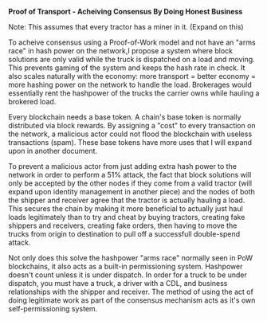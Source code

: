 **Proof of Transport - Acheiving Consensus By Doing Honest Business**

Note: This assumes that every tractor has a miner in it. (Expand on this)

To acheive consensus using a Proof-of-Work model and not have an "arms race" in hash power on the network,I propose a system where block solutions are only valid while the truck is dispatched on a load and moving. This prevents gaming of the system and keeps the hash rate in check. It also scales naturally with the economy: more transport = better economy = more hashing power on the network to handle the load. Brokerages would essentially rent the hashpower of the trucks the carrier owns while hauling a brokered load. 

Every blockchain needs a base token. A chain's base token is normally distributed via block rewards. By assigning a "cost" to every transaction on the network, a malicious actor could not flood the blockchain with useless transactions (spam). These base tokens have more uses that I will expand upon in another document.

To prevent a malicious actor from just adding extra hash power to the network in order to perform a 51% attack, the fact that block solutions will only be accepted by the other nodes if they come from a valid tractor (will expand upon identity management in another piece) and the nodes of both the shipper and receiver agree that the tractor is actually hauling a load. This secures the chain by making it more beneficial to actually just haul loads legitimately than to try and cheat by buying tractors, creating fake shippers and receivers, creating fake orders, then having to move the trucks from origin to destination to pull off a successfull double-spend attack. 

Not only does this solve the hashpower "arms race" normally seen in PoW blockchains, it also acts as a built-in permissioning system. Hashpower doesn't count unless it is under dispatch. In order for a truck to be under dispatch, you must have a truck, a driver with a CDL, and business relationships with the shipper and receiver. The method of using the act of doing legitimate work as part of the consensus mechanism acts as it's own self-permissioning system.
